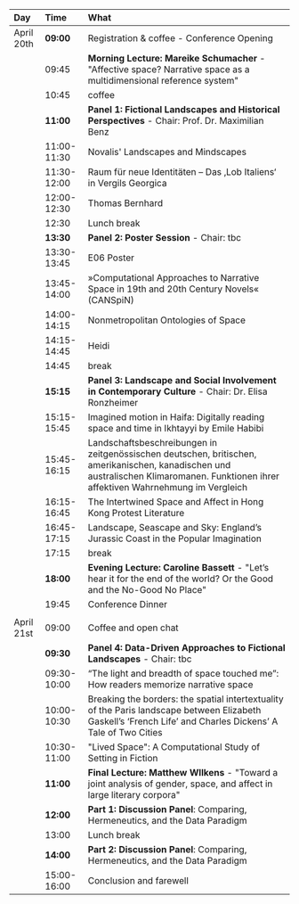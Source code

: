| Day        | Time        | What                                                                                                                                                                                    |
|:-----------|:------------|:----------------------------------------------------------------------------------------------------------------------------------------------------------------------------------------|
| April 20th | **09:00**   | Registration & coffee - Conference Opening                                                                                                                                              |
|            | 09:45       | **Morning Lecture: Mareike Schumacher** \- "Affective space? Narrative space as a multidimensional reference system"                                                                    |
|            | 10:45       | coffee                                                                                                                                                                                  |
|            | **11:00**   | **Panel 1: Fictional Landscapes and Historical Perspectives** - Chair: Prof. Dr. Maximilian Benz                                                                                        |
|            | 11:00-11:30 | Novalis' Landscapes and Mindscapes                                                                                                                                                      |
|            | 11:30-12:00 | Raum für neue Identitäten – Das ‚Lob Italiens‘ in Vergils Georgica                                                                                                                      |
|            | 12:00-12:30 | Thomas Bernhard                                                                                                                                                                         |
|            | 12:30       | Lunch break                                                                                                                                                                             |
|            | **13:30**   | **Panel 2: Poster Session** - Chair: tbc                                                                                                                                                |
|            | 13:30-13:45 | E06 Poster                                                                                                                                                                              |
|            | 13:45-14:00 | »Computational Approaches to Narrative Space in 19th and 20th Century Novels« (CANSpiN)                                                                                                 |
|            | 14:00-14:15 | Nonmetropolitan Ontologies of Space                                                                                                                                                     |
|            | 14:15-14:45 | Heidi                                                                                                                                                                                   |
|            | 14:45       | break                                                                                                                                                                                   |
|            | **15:15**   | **Panel 3: Landscape and Social Involvement in Contemporary Culture** - Chair: Dr. Elisa Ronzheimer                                                                                     |
|            | 15:15-15:45 | Imagined motion in Haifa: Digitally reading space and time in Ikhtayyi by Emile Habibi                                                                                                  |
|            | 15:45-16:15 | Landschaftsbeschreibungen in zeitgenössischen deutschen, britischen, amerikanischen, kanadischen und australischen Klimaromanen. Funktionen ihrer affektiven Wahrnehmung im Vergleich   |
|            | 16:15-16:45 | The Intertwined Space and Affect in Hong Kong Protest Literature                                                                                                                        |
|            | 16:45-17:15 | Landscape, Seascape and Sky: England’s Jurassic Coast in the Popular Imagination                                                                                                        |
|            | 17:15       | break                                                                                                                                                                                   |
|            | **18:00**   | **Evening Lecture: Caroline Bassett** - "Let’s hear it for the end of the world? Or the Good and the No-Good No Place"                                                                  |
|            | 19:45       | Conference Dinner                                                                                                                                                                       |
|            |             |                                                                                                                                                                                         |
| April 21st | 09:00       | Coffee and open chat                                                                                                                                                                    |
|            | **09:30**   | **Panel 4: Data-Driven Approaches to Fictional Landscapes** - Chair: tbc                                                                                                                |
|            | 09:30-10:00 | “The light and breadth of space touched me”: How readers memorize narrative space                                                                                                       |
|            | 10:00-10:30 | Breaking the borders: the spatial intertextuality of the Paris landscape between Elizabeth Gaskell’s ‘French Life’ and Charles Dickens’ A Tale of Two Cities                            |
|            | 10:30-11:00 | "Lived Space": A Computational Study of Setting in Fiction                                                                                                                              |
|            | **11:00**   | **Final Lecture: Matthew WIlkens** - "Toward a joint analysis of gender, space, and affect in large literary corpora"                                                                   |
|            | **12:00**       | **Part 1: Discussion Panel**: Comparing, Hermeneutics, and the Data Paradigm                                                                                                                |
|            | 13:00       | Lunch break                                                                                                                                                                             |
|            | **14:00**       | **Part 2: Discussion Panel**: Comparing, Hermeneutics, and the Data Paradigm                                                                                                                |
|            | 15:00-16:00 | Conclusion and farewell                                                                                                                                                                 |